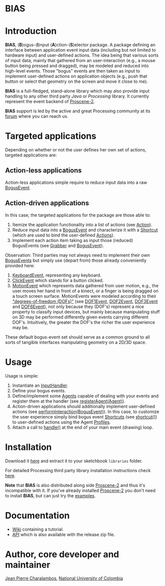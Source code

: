 BIAS
====

# Introduction

**BIAS**, (**B**)ogus-(**I**)nput (**A**)ction-(**S**)elector package. A package defining an interface between application event input
data (including but not limited to hardware input) and user-defined actions. The idea being that
various sorts of input data, mainly that gathered from an user-interaction (e.g., a mouse button being pressed and
dragged), may be modeled and reduced into high-level events. Those "bogus" events are then taken as input to
implement user-defined actions on application objects (e.g., push that button or select that geometry on the screen
and move it close to me).

**BIAS** is a full-fledged, stand-alone library which may also provide input handling to any other third party *Java* or *Processing* library.
It currently represent the event backend of [Proscene-2](http://nakednous.github.io/projects/proscene/).

**BIAS** support is led by the active and great Processing community at its [forum](http://forum.processing.org/two/) where you can reach us.

# Targeted applications

Depending on whether or not the user defines her own set of actions, targeted applications are:

## Action-less applications

Action-less applications simple require to reduce input data into a raw [BogusEvent](http://otrolado.info/biasApi/remixlab/bias/core/BogusEvent.html).

## Action-driven applications

In this case, the targeted applications for the package are those able to:

1. Itemize the application functionality into a list of actions (see [Action](http://otrolado.info/biasApi/remixlab/bias/core/Action.html)).
2. Reduce input data into a [BogusEvent](http://otrolado.info/biasApi/remixlab/bias/core/BogusEvent.html) and characterize it with a
[Shortcut](http://otrolado.info/biasApi/remixlab/bias/event/shortcut/Shortcut.html) (which are used to bind the user-defined
[Actions](http://otrolado.info/biasApi/remixlab/bias/core/Action.html)).
3. Implement each action item taking as input those (reduced) BogusEvents (see [Grabber](http://otrolado.info/biasApi/remixlab/bias/core/Grabber.html)
and [BogusEvent](http://otrolado.info/biasApi/remixlab/bias/core/BogusEvent.html)).

Observation: Third parties may not always need to implement their own [BogusEvents](http://otrolado.info/biasApi/remixlab/bias/core/BogusEvent.html)
but simply use (depart from) those already conveniently provided here:

1. [KeyboardEvent](http://otrolado.info/biasApi/remixlab/bias/event/KeyboardEvent.html), representing any keyboard.
2. [ClickEvent](http://otrolado.info/biasApi/remixlab/bias/event/ClickEvent.html) which stands for a button clicked.
3. [MotionEvent](http://otrolado.info/biasApi/remixlab/bias/event/MotionEvent.html) which represents data gathered from user motion, e.g., the user moves her
hand in front of a kinect, or a finger is being dragged on a touch screen surface. MotionEvents were modeled
according to their ["degrees-of-freedom (DOFs)"](http://en.wikipedia.org/wiki/Degrees_of_freedom_(mechanics)) (see
[DOF1Event](http://otrolado.info/biasApi/remixlab/bias/event/DOF1Event.html), [DOF2Event](http://otrolado.info/biasApi/remixlab/bias/event/DOF2Event.html),
[DOF3Event](http://otrolado.info/biasApi/remixlab/bias/event/DOF3Event.html) and [DOF6Event](http://otrolado.info/biasApi/remixlab/bias/event/DOF6Event.html)),
not only because they (DOF's) represent a nice property to classify input devices, but mainly because manipulating stuff on 3D may be performed differently
given events carrying different DOF's. Intuitively, the greater the DOF's the richer the user experience may be.

These default bogus-event set should serve as a common ground to all sorts of tangible interfaces manipulating geometry on a 2D/3D space.

# Usage

Usage is simple:

1. Instantiate an [InputHandler](http://otrolado.info/biasApi/remixlab/bias/core/InputHandler.html).
2. Define your bogus events.
3. Define/implement some [Agents](http://otrolado.info/biasApi/remixlab/bias/core/Agent.html) capable of dealing with your events and register them 
at the handler (see [registerAgent(Agent)](http://otrolado.info/biasApi/remixlab/bias/core/InputHandler.html#registerAgent(remixlab.bias.core.Agent))).
4. Action-driven applications should additionally implement user-defined actions (see 
[performInteraction(BogusEvent)](http://otrolado.info/biasApi/remixlab/bias/core/Grabber.html#performInteraction(remixlab.bias.core.BogusEvent))).
In this case, to customize the user experience simply bind bogus event [Shortcuts](http://otrolado.info/biasApi/remixlab/bias/event/shortcut/Shortcut.html) 
(see [shortcut()](http://otrolado.info/biasApi/remixlab/bias/core/BogusEvent.html#shortcut())) to user-defined actions using the Agent
[Profiles](http://otrolado.info/biasApi/remixlab/bias/agent/profile/Profile.html).
5. Attach a call to [handle()](http://otrolado.info/biasApi/remixlab/bias/core/InputHandler.html#handle()) at the end of your main event (drawing) loop.

# Installation

Download it [here](https://github.com/nakednous/bias/releases/download/v-1.0.0/bias-1.0.0.zip) and extract it to your sketchbook `libraries` folder.

For detailed Processing third party library installation instructions check [here](http://wiki.processing.org/w/How_to_Install_a_Contributed_Library#Manual_Install).

**Note** that **BIAS** is also distributed along side [Proscene-2](http://nakednous.github.io/projects/proscene/) and thus it's incompatible with it.
If you've already installed [Proscene-2](http://nakednous.github.io/projects/proscene/) you don't need to install **BIAS**, but can just try
the [examples](https://github.com/nakednous/bias/tree/master/examples).

# Documentation

* [Wiki](https://github.com/nakednous/bias/wiki) containing a tutorial.
* [API](http://otrolado.info/biasApi) which is also available with the release zip file.

# Author, core developer and maintainer

[Jean Pierre Charalambos](http://disi.unal.edu.co/profesores/pierre/), [National University of Colombia](http://www.unal.edu.co)
